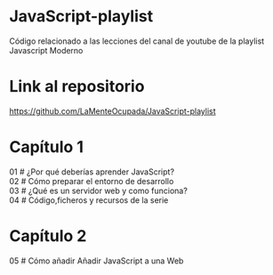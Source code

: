 # JavaScript-playlist
Código relacionado a las lecciones del canal de youtube de la playlist Javascript Moderno

# Link al repositorio
https://github.com/LaMenteOcupada/JavaScript-playlist

# Capítulo 1
01 # ¿Por qué deberías aprender JavaScript? <br>
02 # Cómo preparar el entorno de desarrollo <br>
03 # ¿Qué es un servidor web y como funciona? <br>
04 # Código,ficheros y recursos de la serie <br>

# Capítulo 2
05 # Cómo añadir Añadir JavaScript a una Web <br>